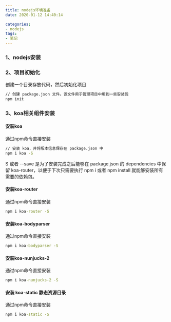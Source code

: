 ```yaml
---
title: nodejs环境准备
date: 2020-01-12 14:40:14

categories: 
- nodejs
tags:
- 笔记
---
```

### 1、nodejs安装


### 2、项目初始化

创建一个目录存放代码，然后初始化项目

```cmd
// 创建 package.json 文件。该文件用于管理项目中用到一些安装包
npm init
```

### 3、koa相关组件安装

#### 安装koa

通过npm命令直接安装

```cmd
// 安装 koa，并将版本信息保存在 package.json 中
npm i koa -S
```

S 或者 --save 是为了安装完成之后能够在 package.json 的 dependencies 中保留 koa-router，以便于下次只需要执行 npm i 或者 npm install 就能够安装所有需要的依赖包。

#### 安装koa-router

通过npm命令直接安装

```cmd
npm i koa-router -S
```

#### 安装koa-bodyparser

通过npm命令直接安装

```cmd
npm i koa-bodyparser -S
```

#### 安装koa-nunjucks-2

通过npm命令直接安装

```cmd
npm i koa-nunjucks-2 -S
```

#### 安装 koa-static 静态资源目录

通过npm命令直接安装

```cmd
npm i koa-static -S
```
